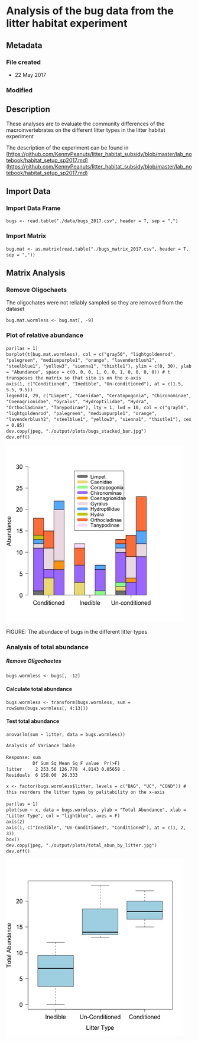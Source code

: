 # Analysis of the bug data from the litter habitat experiment 
## Metadata

### File created 

* 22 May 2017

### Modified

## Description

These analyses are to evaluate the community differences of the macroinvertebrates on the different litter types in the litter habitat experiment

The description of the experiment can be found in [https://github.com/KennyPeanuts/litter_habitat_subsidy/blob/master/lab_notebook/habitat_setup_sp2017.md](https://github.com/KennyPeanuts/litter_habitat_subsidy/blob/master/lab_notebook/habitat_setup_sp2017.md)

## Import Data
### Import Data Frame
    bugs <- read.table("./data/bugs_2017.csv", header = T, sep = ",")
    
### Import Matrix
    bug.mat <- as.matrix(read.table("./bugs_matrix_2017.csv", header = T, sep = ","))
    
## Matrix Analysis

### Remove Oligochaets 

The oligochates were not reliably sampled so they are removed from the dataset

    bug.mat.wormless <- bug.mat[, -9]

### Plot of relative abundance
    
    par(las = 1)
    barplot(t(bug.mat.wormless), col = c("gray50", "lightgoldenrod", "palegreen", "mediumpurple1", "orange", "lavenderblush2", "steelblue1", "yellow3", "sienna1", "thistle1"), ylim = c(0, 30), ylab = "Abundance", space = c(0, 0, 0, 1, 0, 0, 1, 0, 0, 0, 0)) # t transposes the matrix so that site is on the x-axis
    axis(1, c("Conditioned", "Inedible", "Un-conditioned"), at = c(1.5, 5.5, 9.5))    
    legend(4, 29, c("Limpet", "Caenidae", "Ceratopogonia", "Chironominae", "Coenagrionidae", "Gyralus", "Hydroptilidae", "Hydra", "Orthocladinae", "Tanypodinae"), lty = 1, lwd = 10, col = c("gray50", "lightgoldenrod", "palegreen", "mediumpurple1", "orange", "lavenderblush2", "steelblue1", "yellow3", "sienna1", "thistle1"), cex = 0.85)
    dev.copy(jpeg, "./output/plots/bugs_stacked_bar.jpg")
    dev.off()

![Abundance of Bugs in the Litter Bags](../output/plots/bugs_stacked_bar.jpg)

FIGURE: The abundace of bugs in the different litter types

### Analysis of total abundance

##### Remove Oligochaetes

    bugs.wormless <- bugs[, -12]

#### Calculate total abundance

    bugs.wormless <- transform(bugs.wormless, sum = rowSums(bugs.wormless[, 4:13]))

#### Test total abundance

    anova(lm(sum ~ litter, data = bugs.wormless))

~~~~
Analysis of Variance Table

Response: sum
          Df Sum Sq Mean Sq F value  Pr(>F)  
litter     2 253.56 126.778  4.8143 0.05658 .
Residuals  6 158.00  26.333      

~~~~
  
    x <- factor(bugs.wormless$litter, levels = c("BAG", "UC", "COND")) # this reorders the litter types by palitability on the x-axis

    par(las = 1)
    plot(sum ~ x, data = bugs.wormless, ylab = "Total Abundance", xlab = "Litter Type", col = "lightblue", axes = F)
    axis(2)
    axis(1, c("Inedible", "Un-Conditioned", "Conditioned"), at = c(1, 2, 3))
    box()
    dev.copy(jpeg, "./output/plots/total_abun_by_litter.jpg")
    dev.off()

![Abundance by litter type](../output/plots/total_abun_by_litter.jpg)